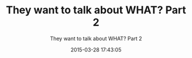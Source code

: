 ---
post: true
layout: post
lang: en
categories:
    - en
date:   2015-03-28 17:43:05
title:  "They want to talk about WHAT? Part 2"
subtitle: "They want to talk about WHAT? Part 2"
summary: "Join us as we present different ideas for future shows that are designed to build your faith and give you reasons to believe. Such as issues regarding Biblical prophecy, Jehovah's witnesses and the cults, the fear of God, sharing the gospel, spiritual gifts, salvation, roles of men and women, an expose on the most famous musicians who confess to being possessed by demonic spirits, John Calvin and his impact on the church, marriage and raising children. Also, Judaism- it's beliefs past and present, replacement theology, how to interpret the bible through the eyes of its Jewish writers, Biblical terms and conditions and much, much more."
audio: <iframe width="100%" height="166" scrolling="no" frameborder="no" src="https://w.soundcloud.com/player/?url=https%3A//api.soundcloud.com/tracks/198069322&amp;color=ff5500&amp;auto_play=false&amp;hide_related=false&amp;show_comments=true&amp;show_user=true&amp;show_reposts=false"></iframe>
duration: 56:04
length: 120264619
link: https://s3-us-west-2.amazonaws.com/ironradioshow/%237+They+want+to+say+WHAT+Part+2+(English).mp3
keywords:  "Hypocrite,Church,Rocknroll,Beyoncé,LadyGaga,KatyPerry,Jayz,Fear,God,Spiritual,gifts,Judaism,Netanyahu,Israel,Rabbis,Pharisees,Replacement,theology,Johncalvin,faith,prophecy,Jehovah's,Witnesses,cults,gospel, salvation,men,women,famous, musicians,confess,possessed,demonic spirits,marriage,raising,children,beliefs,interpret,bible,Jewish,writers,Biblical,portuguese,Jesus,radio,sara,brazil,saturday,hope,faith,love,Torah,Lord,programa,ferro,iron,show,Christian,Florianopolis"
---